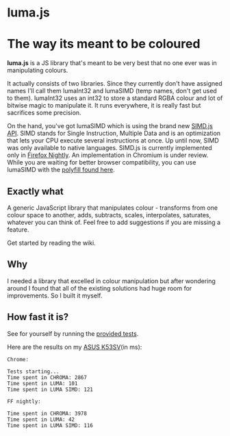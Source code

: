 luma.js
=====

# The way its meant to be coloured

**luma.js** is a JS library that's meant to be very best that no one ever
was in manipulating colours.

It actually consists of two libraries. Since they currently don't have assigned
names I'll call them lumaInt32 and lumaSIMD (temp names, don't get used to them).
lumaInt32 uses an int32 to store a standard RGBA colour and lot of bitwise
magic to manipulate it. It runs everywhere, it is really fast but sacrifices
some precision.

On the hand, you've got lumaSIMD which is using the brand new [SIMD.js
API][simdjs]. SIMD stands for Single Instruction, Multiple Data and is an
optimization that lets your CPU execute several instructions at once. Up until
now, SIMD was only available to native languages. SIMD.js is currently
implemented only in [Firefox Nightly][ff-nightly]. An implementation in Chromium
is under review. While you are waiting for better browser compatibility,
you can use lumaSIMD with the [polyfill found here][simd-polyfill].


## Exactly what
A generic JavaScript library that manipulates colour - transforms from one
colour space to another, adds, subtracts, scales, interpolates, saturates,
whatever you can think of. Feel free to add suggestions if you are missing
a feature.

Get started by reading the wiki.

## Why
I needed a library that excelled in colour manipulation but after wondering around
I found that all of the existing solutions had huge room for improvements. So
I built it myself.

## How fast it is?
See for yourself by running the [provided tests][tests].

Here are the results on my [ASUS K53SV][assus](in ms):
```
Chrome:

Tests starting...
Time spent in CHROMA: 2867
Time spent in LUMA: 101
Time spent in LUMA SIMD: 121

FF nightly:

Time spent in CHROMA: 3978
Time spent in LUMA: 42
Time spent in LUMA SIMD: 116
```


[simdjs]: https://hacks.mozilla.org/2014/10/introducing-simd-js/
[ff-nightly]: https://nightly.mozilla.org/
[simd-polyfill]: https://github.com/johnmccutchan/ecmascript_simd

[tests]: https://github.com/NikolaDimitroff/luma/blob/master/performance/index.html
[assus]: http://www.asus.com/Notebooks_Ultrabooks/K53SV/